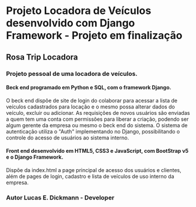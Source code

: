 # Projeto Locadora de Veículos desenvolvido com Django Framework - Projeto em finalização
## Rosa Trip Locadora

### Projeto pessoal de uma locadora de veículos.

#### Beck end programado em Python e SQL, com o framework Django.
O beck end dispõe de site de login do colaborar para acessar a lista de veículos cadastrados para locação e o mesmo possa alterar dados do veículo, excluir ou adicionar.
As requisições de novos usuários são enviadas a quem tem uma conta com permissões para liberar a criação, podendo ser algum gerente da empresa ou mesmo o beck end do sistema.
O sistema de autenticação utiliza o "Auth" implementando no Django, possibilitando o controle do acesso de usuários ao sistema interno.

#### Front end desenvolvido em HTML5, CSS3 e JavaScript, com BootStrap v5 e o Django Framework.
Dispõe da index.html a page principal de acesso dos usuários e clientes, além de pages de login, cadastro e lista de veículos de uso interno da empresa.

### Autor Lucas E. Dickmann - Developer
